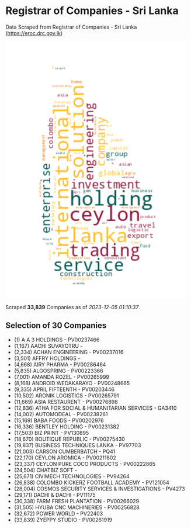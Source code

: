 # Registrar of Companies - Sri Lanka

Data Scraped from Registrar of Companies - Sri Lanka (https://eroc.drc.gov.lk)

![word-cloud](data/word_cloud.png)

Scraped **33,839** Companies as of *2023-12-05 01:10:37*.


## Selection of 30 Companies

* (1) A A 3 HOLDINGS - PV00237466
* (1,167) AACHI SUVAYOTRU - 
* (2,334) ACHAN ENGINEERING - PV00237016
* (3,501) AFFRY HOLDINGS - 
* (4,668) AIRY PHARMA - PV00286464
* (5,835) ALGOSPRING - PV00223366
* (7,001) AMANDA ROZEL - PV00265999
* (8,168) ANDROID WEDAKARAYO - PV00248665
* (9,335) APRIL FIFTEENTH - PV00203446
* (10,502) ARONIK LOGISTICS - PV00265791
* (11,669) ASIA RESTAURENT - PV00276898
* (12,836) ATHA FOR SOCIAL & HUMANITARIAN SERVICES - GA3410
* (14,002) AUTOMODEAL - PV00238261
* (15,169) BABA FOODS - PV00202976
* (16,336) BENTLEY HOLDING - PV00231382
* (17,503) BIZ PRINT - PV130895
* (18,670) BOUTIQUE REPUBLIC - PV00275430
* (19,837) BUSINESS TECHNIQUES LANKA - PV97703
* (21,003) CARSON CUMBERBATCH - PQ41
* (22,170) CEYLON AROMICA - PV00211802
* (23,337) CEYLON PURE COCO PRODUCTS - PV00222865
* (24,504) CHATBIZ SOFT - 
* (25,671) CIVIMECH TECHNOLOGIES - PV94264
* (26,838) COLOMBO KICKERZ FOOTBALL ACADEMY - PV121054
* (28,004) COSMOS SECURITY SERVICES & INVESTIGATIONS - PV4273
* (29,171) DACHI & DACHI - PV11175
* (30,338) FARM FRESH PLANTATION - PV00266029
* (31,505) HYUBA CNC MACHINERIES - PV00256828
* (32,672) POWER WORLD - PV22403
* (33,839) ZYEPPY STUDIO - PV00261919
